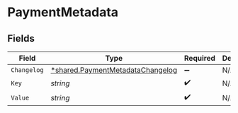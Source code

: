 # PaymentMetadata


## Fields

| Field                                                                                      | Type                                                                                       | Required                                                                                   | Description                                                                                |
| ------------------------------------------------------------------------------------------ | ------------------------------------------------------------------------------------------ | ------------------------------------------------------------------------------------------ | ------------------------------------------------------------------------------------------ |
| `Changelog`                                                                                | [*shared.PaymentMetadataChangelog](../../../pkg/models/shared/paymentmetadatachangelog.md) | :heavy_minus_sign:                                                                         | N/A                                                                                        |
| `Key`                                                                                      | *string*                                                                                   | :heavy_check_mark:                                                                         | N/A                                                                                        |
| `Value`                                                                                    | *string*                                                                                   | :heavy_check_mark:                                                                         | N/A                                                                                        |